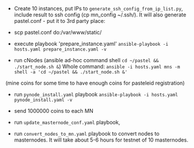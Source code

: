  - Create 10 instances, put IPs to `generate_ssh_config_from_ip_list.py`, include result to ssh config
 (cp mn_config ~/.ssh/). It will also generate pastel.conf - put it to 3rd party place: 
  - scp pastel.conf do:/var/www/static/

 - execute playbook 'prepare_instance.yaml'
 `ansible-playbook -i hosts.yaml prepare_instance.yaml -v`
 - run cNodes (ansible ad-hoc command shell `cd ~/pastel && ./start_node.sh &`)
 Whole command: `ansible -i hosts.yaml mns -m shell -a 'cd ~/pastel && ./start_node.sh &'`
 
 (mine coins for some time to have enough coins for pasteleid registration)
 - run `pynode_install.yaml` playbook
 `ansible-playbook -i hosts.yaml pynode_install.yaml -v`

 - send 1000000 coins to each MN 
 
 - run `update_masternode_conf.yaml` playbook,
 - run `convert_nodes_to_mn.yaml` playbook to convert nodes to masternodes. It will take about 5-6 hours for testnet of 10 masternodes. 
